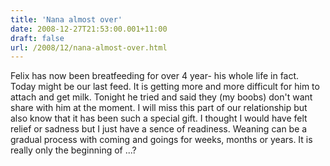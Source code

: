 ```yaml
---
title: 'Nana almost over'
date: 2008-12-27T21:53:00.001+11:00
draft: false
url: /2008/12/nana-almost-over.html
---
```


Felix has now been breatfeeding for over 4 year- his whole life in fact. Today might be our last feed. It is getting more and more difficult for him to attach and get milk. Tonight he tried and said they (my boobs) don't want share with him at the moment. I will miss this part of our relationship but also know that it has been such a special gift. I thought I would have felt relief or sadness but I just have a sence of readiness. Weaning can be a gradual process with coming and goings for weeks, months or years. It is really only the beginning of ...?